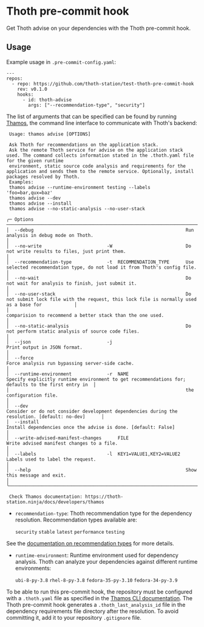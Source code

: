 # Thoth pre-commit hook

Get Thoth advise on your dependencies with the Thoth pre-commit hook.

## Usage

Example usage in `.pre-commit-config.yaml`:

```
---
repos:
  - repo: https://github.com/thoth-station/test-thoth-pre-commit-hook
    rev: v0.1.0
    hooks:
      - id: thoth-advise
        args: ["--recommendation-type", "security"]
```

The list of arguments that can be specified can be found by running [Thamos](https://pypi.org/project/thamos/), the command line interface to communicate with Thoth's backend:

```
 Usage: thamos advise [OPTIONS]

 Ask Thoth for recommendations on the application stack.
 Ask the remote Thoth service for advise on the application stack used. The command collects information stated in the .thoth.yaml file for the given runtime
 environment, static source code analysis and requirements for the application and sends them to the remote service. Optionally, install packages resolved by Thoth.
 Examples:
 thamos advise --runtime-environment testing --labels 'foo=bar,qux=baz'
 thamos advise --dev
 thamos advise --install
 thamos advise --no-static-analysis --no-user-stack

╭─ Options ──────────────────────────────────────────────────────────────────────────────────────────────────────────────────────────────────────────────────────────╮
│  --debug                                                        Run analysis in debug mode on Thoth.                                                               │
│  --no-write                        -W                           Do not write results to files, just print them.                                                    │
│  --recommendation-type             -t  RECOMMENDATION_TYPE      Use selected recommendation type, do not load it from Thoth's config file.                         │
│  --no-wait                                                      Do not wait for analysis to finish, just submit it.                                                │
│  --no-user-stack                                                Do not submit lock file with the request, this lock file is normally used as a base for            │
│                                                                 comparision to recommend a better stack than the one used.                                         │
│  --no-static-analysis                                           Do not perform static analysis of source code files.                                               │
│  --json                            -j                           Print output in JSON format.                                                                       │
│  --force                                                        Force analysis run bypassing server-side cache.                                                    │
│  --runtime-environment             -r  NAME                     Specify explicitly runtime environment to get recommendations for; defaults to the first entry in  │
│                                                                 the configuration file.                                                                            │
│  --dev                                                          Consider or do not consider development dependencies during the resolution. [default: no-dev]      │
│  --install                                                      Install dependencies once the advise is done. [default: False]                                     │
│  --write-advised-manifest-changes      FILE                     Write advised manifest changes to a file.                                                          │
│  --labels                          -l  KEY1=VALUE1,KEY2=VALUE2  Labels used to label the request.                                                                  │
│  --help                                                         Show this message and exit.                                                                        │
╰────────────────────────────────────────────────────────────────────────────────────────────────────────────────────────────────────────────────────────────────────╯

 Check Thamos documentation: https://thoth-station.ninja/docs/developers/thamos
```

- `recommendation-type`: Thoth recommendation type for the dependency resolution. Recommendation types available are:

  `security`
  `stable`
  `latest`
  `performance`
  `testing`

See the [documentation on recommendation types](https://thoth-station.ninja/recommendation-types/) for more details.

- `runtime-environment`: Runtime environment used for dependency analysis. Thoth can analyze your dependencies against different runtime environments:

  `ubi-8-py-3.8`
  `rhel-8-py-3.8`
  `fedora-35-py-3.10`
  `fedora-34-py-3.9`


To be able to run this pre-commit hook, the repository must be configured with a `.thoth.yaml` file as specified in the [Thamos CLI documentation](https://github.com/thoth-station/thamos#using-custom-configuration-file-template).
The Thoth pre-commit hook generates a `.thoth_last_analysis_id` file in the dependency requirements file directory after the resolution. To avoid committing it, add it to your repository `.gitignore` file.
